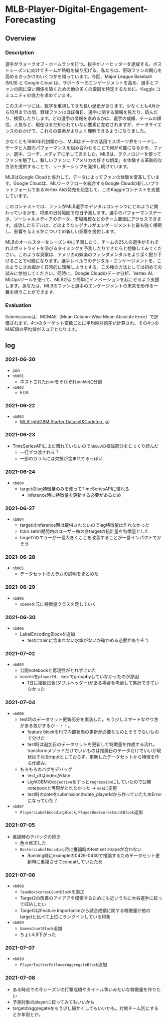 # MLB-Player-Digital-Engagement-Forecasting
## Overview
### Description
選手がウォークオフ・ホームランを打つ。投手がノーヒッターを達成する。ポストシーズンに向けてチームが熱戦を繰り広げる。私たちは、野球ファンの関心を高めるきっかけのいくつかを知っています。今回、Major League Baseball (MLB) と Google Cloud は、サポーターのエンゲージメントを高め、選手とファンの間に深い関係を築くための他の多くの要因を特定するために、Kaggle コミュニティの協力を求めています。

このスポーツには、数字を重視してきた長い歴史があります。少なくとも4月から10月までの間、野球ファンはほぼ毎日、選手に関する情報を見たり、読んだり、検索したりします。どの選手の情報を求めるかは、選手の成績、チームの順位、人気など、現在はまだ知られていない要素に左右されますが、データサイエンスのおかげで、これらの要素がよりよく理解できるようになりました。

少なくとも1990年代初頭から、MLBはデータの活用でスポーツ界をリードし、データと人間のパフォーマンスを組み合わせることで何が可能になるかを、ファン、選手、コーチ、メディアに示してきました。MLBは、テクノロジーを使ってファンを魅了し、新しいファンに「アメリカの好きな娯楽」を体験する革新的な方法を提供することで、リーダーシップを発揮し続けています。

MLBはGoogle Cloudと協力して、データによってファンの体験を変革しています。Google Cloudは、MLワークフローを統合するGoogle Cloudの新しいプラットフォームであるVertex AIの発売を記念して、このKaggleコンテストを支援しています。

このコンテストでは、ファンがMLB選手のデジタルコンテンツにどのように関わっているかを、将来の日付範囲で毎日予測します。選手のパフォーマンスデータ、ソーシャルメディアのデータ、市場規模などのチーム要因にアクセスできます。成功したモデルは、どのようなシグナルがエンゲージメントと最も強く相関し、影響を与えるかについての新しい洞察を提供します。

MLBのオールスターをシーズン中に予測したり、チームの25人の選手がそれぞれスポットライトを浴びるタイミングを予測したりできたらと想像してみてください。このような洞察は、アメリカの娯楽のファンダメンタルをより深く掘り下げることで可能になります。選手レベルでのデジタル・エンゲージメントを、このようにきめ細かく日常的に理解しようとする、この種の方法としては初めての試みに参加してください。同時に、Google Cloudのデータ分析、Vertex AI、MLOpsツールを使って、MLBがより簡単にイノベーションを起こせるよう支援します。あなたは、MLBのファンと選手のエンゲージメントの未来を形作る一翼を担うことができます。
### Evaluation
Submissionsは、MCMAE（Mean Column-Wise Mean Absolute Error）で評価されます。4つのターゲット変数ごとに平均絶対誤差が計算され、その4つのMAE値の平均値がスコアとなります。
## log
### 2021-06-20
- join
- `nb001`
    - ネストされたjsonをそれぞれpickleに分割
- `nb002`
    - EDA
### 2021-06-22
- `nb003`
    - [MLB lightGBM Starter Dataset&Code[en, ja]](https://www.kaggle.com/columbia2131/mlb-lightgbm-starter-dataset-code-en-ja)
### 2021-06-23
- TimeSeriesAPIにまだ慣れていないので`nb003`の推論部分をじっくり読んだ
    - 一行ずつ渡される？
    - 一部のカラムには欠損が含まれてるっぽい
### 2021-06-24
- `nb004`
    - targetのlag特徴量のみを使ってTimeSeriesAPIに慣れる
        - inference時に特徴量を更新する必要があるため
### 2021-06-27
- `nb004`
    - targetはinference時は提供されないのでlag特徴量は作れなかった
    - train setの期間内のユーザー毎の各targetの統計量を特徴量とした
    - target2のエラーが一番大きくここを改善することが一番インパクトでかそう
### 2021-06-28
- `nb005`
    - データセットのカラムの説明をまとめた
### 2021-06-29
- `nb006`
    - `nb004`を元に特徴量クラスを足していく
### 2021-06-30
- `nb006`
    - LabelEncodingBlockを追加
        - testにtrainに含まれない水準がないか確かめる必要がありそう
### 2021-07-02
- `nb003`
    - 公開notebookと再現性がとれずにいた
    - scoresを`playerId, date`でgroupbyしていなかったのが原因
        - 1日に複数試合(ダブルヘッダー)がある場合を考慮して集計できていなかった
### 2021-07-04
- `nb006`
    - test時のデータセット更新部分を実装した。もう少しスマートなやり方がある気がするが・・・。
        - feature blockをfitで内部状態の更新が必要なものとそうでないもので分けた
        - test時は追加日のデータセットを更新して特徴量を作成する流れ。transformメソッドだけでいいものは推論日のデータだけでいいが現状はそれをinputとしておらず、更新したデータセットから特徴を作る仕組み。
    - もろもろのバグをデバッグ
        - test_dfはindexがdate
        - LightGBMの`objective`をずっと`regression`にしていたので公開notebookと再現がとれなかった -> `mae`に変更
        - test時のdateをsubmissionのdate_playerIdから作っていたためErrorになっていた？
- `nb007`
    - `PlayersLabelEncodingBlock`, `PlayerBoxScoresCountBlock`追加
### 2021-07-05
- 推論時のデバッグの続き
    - 色々修正した
    - `RostersLabelEncoding`時に推論時のtest set shapeが合わない
        - Running時にexampleの0426-0430で推論するためデータセット更新時に重複させてconcatしていたため
### 2021-07-06
- `nb008`
    - `TeamBoxScoresCountBlock`を追加
    - Target2の改善のアイデアを模索するためにも近いうちに大谷選手に絞ってEDAしたい
    - Target2はFeature Importanceから試合成績に関する特徴量が他のtargetと比べて上位にランクインしている印象
- `nb009`
    - `GamesCountBlock`追加
    - ちょいLB下がった
### 2021-07-07
- `nb010`
    - `PlayerTwitterFollowerAggregateBlock`追加
### 2021-07-08
- ある時点での今シーズンの打撃成績やタイトル争いみたいな特徴量を作りたい
- 予測対象のplayerに絞ってみてもいいかも
- targetのaggregateをもう少し細かくしてもいいかも。対戦チーム別にするとか年別とか。
